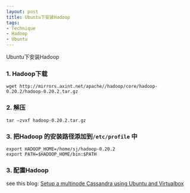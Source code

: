 ```yaml
---
layout: post
title: Ubuntu下安装Hadoop
tags:
- Technique
- Hadoop
- Ubuntu
---
```


Ubuntu下安装Hadoop

### 1. Hadoop下载

	wget http://mirrors.axint.net/apache//hadoop/core/hadoop-0.20.2/hadoop-0.20.2.tar.gz

### 2. 解压
	tar –zvxf hadoop-0.20.2.tar.gz

### 3. 把Hadoop 的安装路径添加到`/etc/profile` 中
	export HADOOP_HOME=/home/sj/hadoop-0.20.2
	export PATH=$HADOOP_HOME/bin:$PATH

### 3. 配置Hadoop
see this blog: [Setup a multinode Cassandra using Ubuntu and Virtualbox](http://anotherbug.com/2012/06/05/setup-a-multinode-cassandra-using-ubuntu-12-04-and-virtualbox/)
